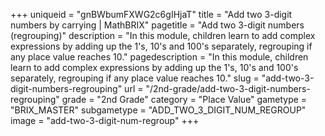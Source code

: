 +++
uniqueid = "gnBWbumFXWG2c6gIHjaT"
title = "Add two 3-digit numbers by carrying | MathBRIX"
pagetitle = "Add two 3-digit numbers (regrouping)"
description = "In this module, children learn to add complex expressions by adding up the 1's, 10's and 100's separately, regrouping if any place value reaches 10."
pagedescription = "In this module, children learn to add complex expressions by adding up the 1's, 10's and 100's separately, regrouping if any place value reaches 10."
slug = "add-two-3-digit-numbers-regrouping"
url = "/2nd-grade/add-two-3-digit-numbers-regrouping"
grade = "2nd Grade"
category = "Place Value"
gametype = "BRIX_MASTER"
subgametype = "ADD_TWO_3_DIGIT_NUM_REGROUP"
image = "add-two-3-digit-num-regroup"
+++